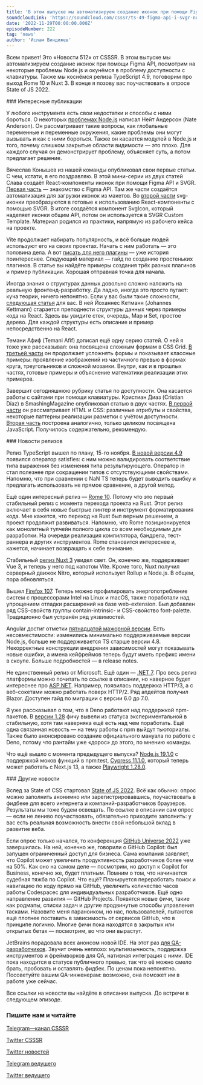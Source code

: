 ```yaml
---
title: 'В этом выпуске мы автоматизируем создание иконок при помощи Figma API, посмотрим на некоторые проблемы Node.js и окунёмся в проблему доступности с клавиатуры. Также мы коснёмся релиза TypeScript 4.9, поговорим про выход Rome 10 и Nuxt 3. В конце я позову вас поучаствовать в опросе State of JS 2022.'
soundcloudLink: 'https://soundcloud.com/csssr/ts-49-figma-api-i-svgr-nuxt-3-rome-10-state-of-js-2022'
date: '2022-11-29T00:00:00.000Z'
episodeNumber: 222
tag: 'news'
author: 'Ислам Виндижев'
---
```


Всем привет! Это «Новости 512» от CSSSR. В этом выпуске мы автоматизируем создание иконок при помощи Figma API, посмотрим на некоторые проблемы Node.js и окунёмся в проблему доступности с клавиатуры. Также мы коснёмся релиза TypeScript 4.9, поговорим про выход Rome 10 и Nuxt 3. В конце я позову вас поучаствовать в опросе State of JS 2022.

<ParagraphWithImage imageName="laptopNews" >
  ### Интересные публикации

У любого инструмента есть свои недостатки и способы с ними бороться. О некоторых [проблемах Node.js](https://blog.appsignal.com/2022/11/23/nodejs-architecture-pitfalls-to-avoid.html) написал Нейт Андерсон (Nate Anderson). Он рассматривает такие вопросы, как глобальные переменные и переменные окружения, какие проблемы они могут вызывать и как с ними бороться. Также он касается модулей в Node.js и того, почему слишком закрытые области видимости — это плохо. Для каждого случая он демонстрирует проблему, объясняет суть, а потом предлагает решение.
</ParagraphWithImage>

Вячеслав Конышев из нашей команды опубликовал свои первые статьи. С чем, кстати, я его поздравляю. В этой мини-серии из двух статей Слава создаёт React-компоненты иконок при помощи Figma API и SVGR. [Первая часть](https://dev.to/sm1t/sozdaiem-react-komponienty-ikonok-s-pomoshchiu-figma-api-i-svgr-chast-1-1j22) — знакомство с Figma API. Там же части создаётся автоматизация для загрузки иконок из макетов. Во [второй части](https://dev.to/sm1t/sozdaiem-react-komponienty-ikonok-s-pomoshchiu-figma-api-i-svgr-chast-2-2h5c) svg-иконки преобразуются в готовые к использованию React-компоненты с помощью SVGR. В итоге создаётся компонент SvgIcon, который наделяет иконки общим API, потом он используется в SVGR Custom Template. Материал родился из практики, напрямую из рабочего кейса на проекте.

Vite продолжает набирать популярность, и всё больше людей используют его на своих проектах. Начать с ним работать — это половина дела. А вот [писать для него плагины](https://www.vuemastery.com/blog/building-a-plugin-with-vite/) — уже история поинтереснее. Следующий материал — гайд по созданию простеньких плагинов. В статье вы найдёте примеры создания трёх разных плагинов и пример публикации. Хорошая отправная точка для начала.

Иногда знания о структурах данных довольно сложно наложить на реальную фронтенд-разработку. Да ладно, иногда это просто пугает: куча теории, ничего непонятно. Если у вас были такие сложности, [следующая статья](https://profy.dev/article/javascript-data-structures) для вас. В ней Йоханнес Кетманн (Johannes Kettmann) старается преподнести структуры данных через примеры кода на React. Здесь вы увидите стек, очередь, Map и Set, простое дерево. Для каждой структуры есть описание и пример непосредственно на React.

Темани Афиф (Temani Afif) дописал ещё одну серию статей. О ней я тоже уже рассказывал: она посвящена сложным формам в CSS Grid. [В третьей части](https://css-tricks.com/css-grid-and-custom-shapes-part-3/) он продолжает усложнять формы и показывает классные примеры: проявление изображений из частичного превью в формах круга, треугольников и сложной мозаики. Внутри, как и в прошлых частях, готовые примеры и объяснение математики реализации этих примеров.

Завершит сегодняшнюю рубрику статья по доступности. Она касается работы с сайтами при помощи клавиатуры. Кристиан Диаз (Cristian Díaz) в SmashingMagazine опубликовал статью в двух частях. [В первой части](https://www.smashingmagazine.com/2022/11/guide-keyboard-accessibility-html-css-part1/) он рассматривает HTML и CSS: различные атрибуты и свойства, некоторые паттерны реализации разметки с учётом доступности. [Вторая часть](https://www.smashingmagazine.com/2022/11/guide-keyboard-accessibility-javascript-part2/) построена аналогично, только целиком посвящена JavaScript. Получилось содержательно, рекомендую.

<ParagraphWithImage imageName="manWithLaptop">
  ### Новости релизов

Релиз TypeScript вышел по плану, 15-го ноября. [В новой версии 4.9](https://devblogs.microsoft.com/typescript/announcing-typescript-4-9/) появился оператор satisfies: с ним можно валидировать соответствие типа выражения без изменения типа результирующего. Оператор in стал полезнее при сокращении типов с отсутствующими свойствами. Напомню, что при сравнении с NaN TS теперь будет выводить ошибку и предлагать использовать не прямое сравнение, а другой метод.
</ParagraphWithImage>

Ещё один интересный релиз — [Rome 10](https://rome.tools/blog/2022/11/08/rome-10/). Потому что это первый стабильный релиз с момента перехода проекта на Rust. Этот релиз включает в себя новые быстрые линтер и инструмент форматирования кода. Мне кажется, что переход на Rust был верным решением, а проект продолжит развиваться. Напомню, что Rome позиционируется как монолитный тулчейн полного цикла со всем необходимым для разработки. На очереди реализация компилятора, бандрела, тест-раннера и других инструментов. Rome становится интереснее и, кажется, начинает возвращать к себе внимание.

Стабильный [релиз Nuxt 3](https://nuxt.com/v3) увидел свет. Он, конечно же, поддерживает Vue 3, и теперь у него под капотом Vite. Кроме того, Nuxt получил серверный движок Nitro, который использует Rollup и Node.js. В общем, пора обновляться.   

Вышел [Firefox 107](https://www.mozilla.org/en-US/firefox/107.0/releasenotes/). Теперь можно профилировать энергопотребление систем с процессорами Intel на Linux и macOS, также поработали над упрощением отладки расширений на базе web-extension. Был добавлен ряд CSS-свойств группы contain-intrinsic- и CSS-свойство font-palette. Традиционно был устранён ряд уязвимостей.

Angular достиг отметки [пятнадцатой мажорной версии](https://github.com/angular/angular/releases/tag/15.0.0). Есть несовместимости: изменились минимально поддерживаемые версии Node.js, больше не поддерживается TS старше версии 4.8. Некорректные конструкции внедрения зависимостей могут показывать новые ошибки, а имена кейфреймов теперь будут иметь префикс имени в скоупе. Больше подробностей — в release notes.

Не единственный релиз от Microsoft. Ещё один — [.NET 7](https://devblogs.microsoft.com/dotnet/announcing-dotnet-7/). Про весь релиз платформы можно почитать по ссылке в описании, но наверное будет интереснее про [ASP.NET](https://devblogs.microsoft.com/dotnet/announcing-asp-net-core-in-dotnet-7/). Например, появилась поддержка HTTP/3, а с веб-сокетами можно работать поверх HTTP/2. Ряд апдейтов получил Blazor. Доступен гайд по миграции с версии 6.0 до 7.0.

Я уже рассказывал о том, что в Deno работают над поддержкой npm-пакетов. В [версии 1.28](https://deno.com/blog/v1.28) фичу вывели из статуса экспериментальной в стабильную, хотя там наверняка ещё есть над чем поработать. Ещё одна связанная новость — на тему работы с npm выйдут тьюториалы. Также было анонсировано создание официального мануала по работе с Deno, потому что рантайм уже «дорос» до этого, по мнению команды.

Что ещё вышло с момента предыдущего выпуска? [Node.js 19.1.0](https://nodejs.org/en/blog/release/v19.1.0/) с поддержкой моков функций в npm:test, [Cypress 11.1.0](https://docs.cypress.io/guides/references/changelog#11-1-0), который теперь может работать с Next.js 13, а также [Playwright 1.28.0](https://github.com/microsoft/playwright/releases/tag/v1.28.0).

<ParagraphWithImage imageName="laptopNews" >
  ### Другие новости

Вслед за State of CSS стартовал [State of JS 2022](https://survey.devographics.com/survey/state-of-js/2022). Всё как обычно: опрос можно заполнить анонимно или зарегистрировавшись, поучаствовать в фидбеке для всего интернета и компаний-разработчиков браузеров. Результаты мы тоже будем освещать. По ссылке в описании сам опрос — если не лениво поучаствовать, обязательно приходите заполнить: у вас есть реальная возможность внести свой небольшой вклад в развитие веба.
</ParagraphWithImage>

Если опрос только начался, то конференция [GitHub Universe 2022](https://github.blog/2022-11-09-everything-new-from-github-universe-2022/) уже завершилась. На ней, конечно же, говорили о GitHub Copilot: был запущен ограниченный доступ для бизнеса. Сама компания заявляет, что Copilot может увеличить продуктивность разработчиков более чем на 50%. Как оно на самом деле — посмотрим, но доступ к Copilot for Business, конечно же, будет платным. Помним о том, что начинается судебная тяжба по Copilot. Что ещё? Планируется переработать поиск и навигацию по коду прямо на GitHub, увеличить количество часов работы Codespacec для индивидуальных разработчиков. Ещё одно направление развития — GitHub Projects. Появятся новые фичи, такие как родмапы, списки задач и другие продвинутые способы управления тасками. Назовите меня параноиком, но нас, пользователей, пытаются ещё плотнее поставить в зависимость от сервисов GitHub, что в принципе логично. Многие фичи пока находятся в закрытых или открытых бетах — посмотрим, во что они вырастут.

JetBrains порадовала всех анонсом новой IDE. На этот раз [для QA-разработчиков](https://blog.jetbrains.com/qa/2022/11/introducing-aqua-a-powerful-ide-for-test-automation-by-jetbrains/). Звучит очень неплохо: мультиязычность, поддержка инструментов и фреймворков для QA, нативная интеграция с ними. IDE пока находится в статусе публичного превью, так что её можно смело брать, пробовать и оставлять фидбек. По ценам пока непонятно. Посоветуйте вашим QA-инженерам: возможно, она поможет им в работе уже сейчас.

Все ссылки на новости вы найдёте в описании выпуска. До встречи в следующем эпизоде.

  ### Пишите нам и читайте
  [Telegram—канал CSSSR](https://t.me/csssr)

  [Twitter CSSSR](https://twitter.com/csssr_dev)

  [Twitter новостей](https://twitter.com/csssr_news)

  [Telegram ведущего](https://t.me/Vindizh)

  [Twitter ведущего](https://twitter.com/Vindizh)
